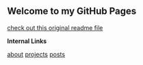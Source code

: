 ## Welcome to my GitHub Pages

[check out this original readme file][1]


**Internal Links** 

[about](about.md)
[projects](projects.md)
[posts](posts.md)

[1]: original-readme.md